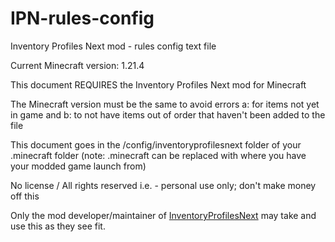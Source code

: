 # IPN-rules-config
Inventory Profiles Next mod - rules config text file

Current Minecraft version: 1.21.4

This document REQUIRES the Inventory Profiles Next mod for Minecraft

The Minecraft version must be the same to avoid errors
  a: for items not yet in game and
  b: to not have items out of order that haven't been added to the file

This document goes in the /config/inventoryprofilesnext folder of your .minecraft folder
  (note: .minecraft can be replaced with where you have your modded game launch from)


No license / All rights reserved
i.e. - personal use only; don't make money off this

Only the mod developer/maintainer of [InventoryProfilesNext](https://modrinth.com/mod/inventory-profiles-next) may take and use this as they see fit.
